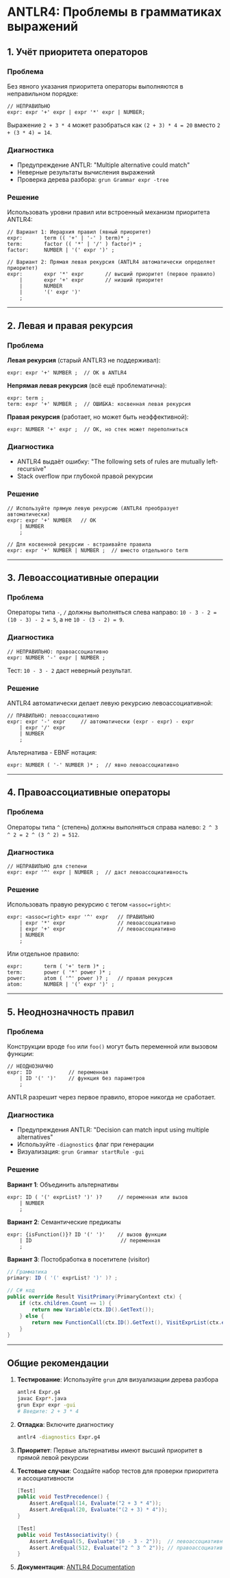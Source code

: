 # ANTLR4: Проблемы в грамматиках выражений

## 1. Учёт приоритета операторов

### Проблема
Без явного указания приоритета операторы выполняются в неправильном порядке:
```antlr
// НЕПРАВИЛЬНО
expr: expr '+' expr | expr '*' expr | NUMBER;
```
Выражение `2 + 3 * 4` может разобраться как `(2 + 3) * 4 = 20` вместо `2 + (3 * 4) = 14`.

### Диагностика
- Предупреждение ANTLR: "Multiple alternative could match"
- Неверные результаты вычисления выражений
- Проверка дерева разбора: `grun Grammar expr -tree`

### Решение
Использовать уровни правил или встроенный механизм приоритета ANTLR4:

```antlr
// Вариант 1: Иерархия правил (явный приоритет)
expr:       term (( '+' | '-' ) term)* ;
term:       factor (( '*' | '/' ) factor)* ;
factor:     NUMBER | '(' expr ')' ;

// Вариант 2: Прямая левая рекурсия (ANTLR4 автоматически определяет приоритет)
expr:       expr '*' expr       // высший приоритет (первое правило)
    |       expr '+' expr       // низший приоритет
    |       NUMBER
    |       '(' expr ')'
    ;
```

---

## 2. Левая и правая рекурсия

### Проблема

**Левая рекурсия** (старый ANTLR3 не поддерживал):
```antlr
expr: expr '+' NUMBER ;  // OK в ANTLR4
```

**Непрямая левая рекурсия** (всё ещё проблематична):
```antlr
expr: term ;
term: expr '+' NUMBER ;  // ОШИБКА: косвенная левая рекурсия
```

**Правая рекурсия** (работает, но может быть неэффективной):
```antlr
expr: NUMBER '+' expr ;  // OK, но стек может переполниться
```

### Диагностика
- ANTLR4 выдаёт ошибку: "The following sets of rules are mutually left-recursive"
- Stack overflow при глубокой правой рекурсии

### Решение
```antlr
// Используйте прямую левую рекурсию (ANTLR4 преобразует автоматически)
expr: expr '+' NUMBER   // OK
    | NUMBER
    ;

// Для косвенной рекурсии - встраивайте правила
expr: expr '+' NUMBER | NUMBER ;  // вместо отдельного term
```

---

## 3. Левоассоциативные операции

### Проблема
Операторы типа `-`, `/` должны выполняться слева направо: `10 - 3 - 2 = (10 - 3) - 2 = 5`, а не `10 - (3 - 2) = 9`.

### Диагностика
```antlr
// НЕПРАВИЛЬНО: правоассоциативно
expr: NUMBER '-' expr | NUMBER ;
```
Тест: `10 - 3 - 2` даст неверный результат.

### Решение
ANTLR4 автоматически делает левую рекурсию левоассоциативной:
```antlr
// ПРАВИЛЬНО: левоассоциативно
expr: expr '-' expr     // автоматически (expr - expr) - expr
    | expr '/' expr
    | NUMBER
    ;
```

Альтернатива - EBNF нотация:
```antlr
expr: NUMBER ( '-' NUMBER )* ;  // явно левоассоциативно
```

---

## 4. Правоассоциативные операторы

### Проблема
Операторы типа `^` (степень) должны выполняться справа налево: `2 ^ 3 ^ 2 = 2 ^ (3 ^ 2) = 512`.

### Диагностика
```antlr
// НЕПРАВИЛЬНО для степени
expr: expr '^' expr | NUMBER ;  // даст левоассоциативность
```

### Решение
Использовать правую рекурсию с тегом `<assoc=right>`:
```antlr
expr: <assoc=right> expr '^' expr   // ПРАВИЛЬНО
    | expr '*' expr                 // левоассоциативно
    | expr '+' expr                 // левоассоциативно
    | NUMBER
    ;
```

Или отдельное правило:
```antlr
expr:       term ( '+' term )* ;
term:       power ( '*' power )* ;
power:      atom ( '^' power )? ;   // правая рекурсия
atom:       NUMBER | '(' expr ')' ;
```

---

## 5. Неоднозначность правил

### Проблема
Конструкции вроде `foo` или `foo()` могут быть переменной или вызовом функции:
```antlr
// НЕОДНОЗНАЧНО
expr: ID            // переменная
    | ID '(' ')'    // функция без параметров
    ;
```
ANTLR разрешит через первое правило, второе никогда не сработает.

### Диагностика
- Предупреждения ANTLR: "Decision can match input using multiple alternatives"
- Используйте `-diagnostics` флаг при генерации
- Визуализация: `grun Grammar startRule -gui`

### Решение

**Вариант 1**: Объединить альтернативы
```antlr
expr: ID ( '(' exprList? ')' )?     // переменная или вызов
    | NUMBER
    ;
```

**Вариант 2**: Семантические предикаты
```antlr
expr: {isFunction()}? ID '(' ')'    // вызов функции
    | ID                             // переменная
    ;
```

**Вариант 3**: Постобработка в посетителе (visitor)
```csharp
// Грамматика
primary: ID ( '(' exprList? ')' )? ;

// C# код
public override Result VisitPrimary(PrimaryContext ctx) {
    if (ctx.children.Count == 1) {
        return new Variable(ctx.ID().GetText());
    } else {
        return new FunctionCall(ctx.ID().GetText(), VisitExprList(ctx.exprList()));
    }
}
```

---

## Общие рекомендации

1. **Тестирование**: Используйте `grun` для визуализации дерева разбора
   ```bash
   antlr4 Expr.g4
   javac Expr*.java
   grun Expr expr -gui
   # Введите: 2 + 3 * 4
   ```

2. **Отладка**: Включите диагностику
   ```bash
   antlr4 -diagnostics Expr.g4
   ```

3. **Приоритет**: Первые альтернативы имеют высший приоритет в прямой левой рекурсии

4. **Тестовые случаи**: Создайте набор тестов для проверки приоритета и ассоциативности
   ```csharp
   [Test]
   public void TestPrecedence() {
       Assert.AreEqual(14, Evaluate("2 + 3 * 4"));
       Assert.AreEqual(20, Evaluate("(2 + 3) * 4"));
   }

   [Test]
   public void TestAssociativity() {
       Assert.AreEqual(5, Evaluate("10 - 3 - 2"));  // левоассоциативность
       Assert.AreEqual(512, Evaluate("2 ^ 3 ^ 2")); // правоассоциативность
   }
   ```

5. **Документация**: [ANTLR4 Documentation](https://github.com/antlr/antlr4/blob/master/doc/index.md)